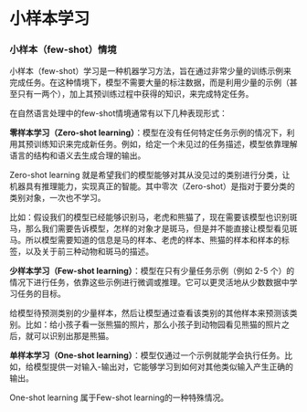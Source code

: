# 小样本学习

### 小样本（few-shot）情境

小样本（few-shot）学习是一种机器学习方法，旨在通过非常少量的训练示例来完成任务。在这种情境下，模型不需要大量的标注数据，而是利用少量的示例（甚至只有一两个），加上其预训练过程中获得的知识，来完成特定任务。

在自然语言处理中的few-shot情境通常有以下几种表现形式：

**零样本学习（Zero-shot learning）**：模型在没有任何特定任务示例的情况下，利用其预训练知识来完成新任务。例如，给定一个未见过的任务描述，模型依靠理解语言的结构和语义去生成合理的输出。

Zero-shot learning 就是希望我们的模型能够对其从没见过的类别进行分类，让机器具有推理能力，实现真正的智能。其中零次（Zero-shot）是指对于要分类的类别对象，一次也不学习。

比如：假设我们的模型已经能够识别马，老虎和熊猫了，现在需要该模型也识别斑马，那么我们需要告诉模型，怎样的对象才是斑马，但是并不能直接让模型看见斑马。所以模型需要知道的信息是马的样本、老虎的样本、熊猫的样本和样本的标签，以及关于前三种动物和斑马的描述。


**少样本学习（Few-shot learning）**：模型在只有少量任务示例（例如 2-5 个）的情况下进行任务，依靠这些示例进行微调或推理。它可以更灵活地从少数数据中学习任务的目标。

给模型待预测类别的少量样本，然后让模型通过查看该类别的其他样本来预测该类别。比如：给小孩子看一张熊猫的照片，那么小孩子到动物园看见熊猫的照片之后，就可以识别出那是熊猫。

**单样本学习（One-shot learning）**：模型仅通过一个示例就能学会执行任务。比如，给模型提供一对输入-输出对，它能够学习到如何对其他类似输入产生正确的输出。

One-shot learning 属于Few-shot learning的一种特殊情况。

